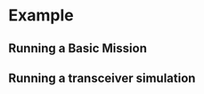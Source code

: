 # Example

<!--TODO Add tutorial-->
## Running a Basic Mission

<!--TODO Add tutorial-->
## Running a transceiver simulation
